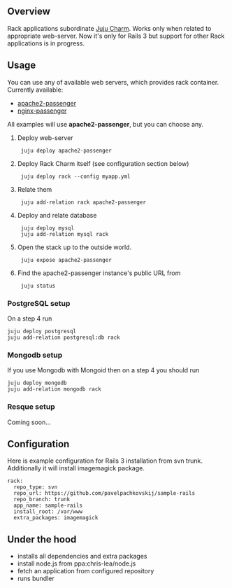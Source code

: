 ## Overview

Rack applications subordinate [Juju Charm](http://jujucharms.com/). Works only when related to appropriate web-server.
Now it's only for Rails 3 but support for other Rack applications is in progress.

## Usage

You can use any of available web servers, which provides rack container. Currently available:

- [apache2-passenger]()
- [nginx-passenger]()

All examples will use **apache2-passenger**, but you can choose any.

1. Deploy web-server

        juju deploy apache2-passenger

2. Deploy Rack Charm itself (see configuration section below)

        juju deploy rack --config myapp.yml

3. Relate them

        juju add-relation rack apache2-passenger

4. Deploy and relate database

        juju deploy mysql
        juju add-relation mysql rack

5. Open the stack up to the outside world.

        juju expose apache2-passenger

6. Find the apache2-passenger instance's public URL from

        juju status

### PostgreSQL setup

On a step 4 run

    juju deploy postgresql
    juju add-relation postgresql:db rack

### Mongodb setup

If you use Mongodb with Mongoid then on a step 4 you should run

    juju deploy mongodb
    juju add-relation mongodb rack

### Resque setup

Coming soon...

## Configuration

Here is example configuration for Rails 3 installation from svn trunk. Additionally it will install imagemagick package.

    rack:
      repo_type: svn
      repo_url: https://github.com/pavelpachkovskij/sample-rails
      repo_branch: trunk
      app_name: sample-rails
      install_root: /var/www
      extra_packages: imagemagick


## Under the hood

- installs all dependencies and extra packages
- install node.js from ppa:chris-lea/node.js
- fetch an application from configured repository
- runs bundler
